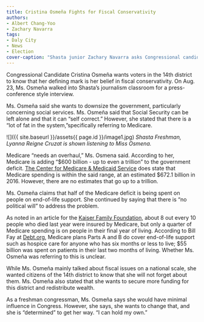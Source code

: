 ```yaml
---
title: Cristina Osmeña Fights for Fiscal Conservativity
authors:
- Albert Chang-Yoo
- Zachary Navarra
tags:
- Daly City
- News
- Election
cover-caption: "Shasta junior Zachary Navarra asks Congressional candidate Cristina Osmeña a question. PHOTO CREDIT: Brian Bodestyne"
---
```


Congressional Candidate Cristina Osmeña wants voters in the 14th district to know that her defining mark is her belief in fiscal conservativity. On Aug. 23, Ms. Osmeña walked into Shasta’s journalism classroom for a press-conference style interview.

Ms. Osmeña said she wants to downsize the government, particularly concerning social services. Ms. Osmeña said that Social Security can be left alone and that it can “self correct.” However, she stated that there is a “lot of fat in the system,”specifically
referring to Medicare.

![]({{ site.baseurl }}/assets{{ page.id }}/image1.jpg)
*Shasta Freshman, Lyanna Reigne Cruzat is shown listening to Miss Osmena.*

Medicare “needs an overhaul,” Ms. Osmena said. According to her, Medicare is adding “$600 billion - up to even a trillion” to the government deficit.
[The Center for Medicare & Medicaid Service](https://www.cms.gov/research-statistics-data-and-systems/statistics-trends-and-reports/nationalhealthexpenddata/nhe-fact-sheet.html)
does state that Medicare spending is within the said range, at an estimated $672.1 billion in 2016. However, there are no estimates that go up to a trillion.

Ms. Osmeña claims that half of the Medicare deficit is being spent on people on end-of-life support. She continued by saying that there is “no political will” to address the problem.

As noted in an article for the [Kaiser Family Foundation](https://www.kff.org/medicare/issue-brief/the-facts-on-medicare-spending-and-financing/),
about 8 out every 10 people who died last year were insured by Medicare, but only a quarter of Medicare spending is on people in their final year
of living. According to Bill Fay at [Debt.org](https://www.debt.org/medical/hospice-costs/), Medicare plans Parts A and B do cover end-of-life support such as hospice care for anyone
who has six months or less to live; $55 billion was spent on patients in their last two months of living. Whether Ms. Osmeña was referring to this is unclear.

While Ms. Osmeña mainly talked about fiscal issues on a national scale, she wanted citizens of the 14th district to know that she will not forget about them. Ms. Osmeña also stated that she wants to secure more funding for this district and redistribute
wealth.

As a freshman congressman, Ms. Osmeña says she would have minimal influence in Congress. However, she says, she wants to change that, and she is “determined” to get her way. “I can hold my own.”